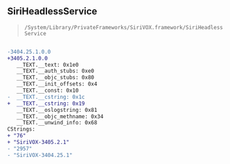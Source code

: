 ## SiriHeadlessService

> `/System/Library/PrivateFrameworks/SiriVOX.framework/SiriHeadlessService`

```diff

-3404.25.1.0.0
+3405.2.1.0.0
   __TEXT.__text: 0x1e0
   __TEXT.__auth_stubs: 0xe0
   __TEXT.__objc_stubs: 0x80
   __TEXT.__init_offsets: 0x4
   __TEXT.__const: 0x10
-  __TEXT.__cstring: 0x1c
+  __TEXT.__cstring: 0x19
   __TEXT.__oslogstring: 0x81
   __TEXT.__objc_methname: 0x34
   __TEXT.__unwind_info: 0x68
CStrings:
+ "76"
+ "SiriVOX-3405.2.1"
- "2957"
- "SiriVOX-3404.25.1"

```
